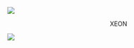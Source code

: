<a><img src='https://i.imgur.com/LyHic3i.gif'/></a>

<p align="center">
  <h></h>XEON</h> 

<a><img src='https://i.imgur.com/LyHic3i.gif'/></a>
